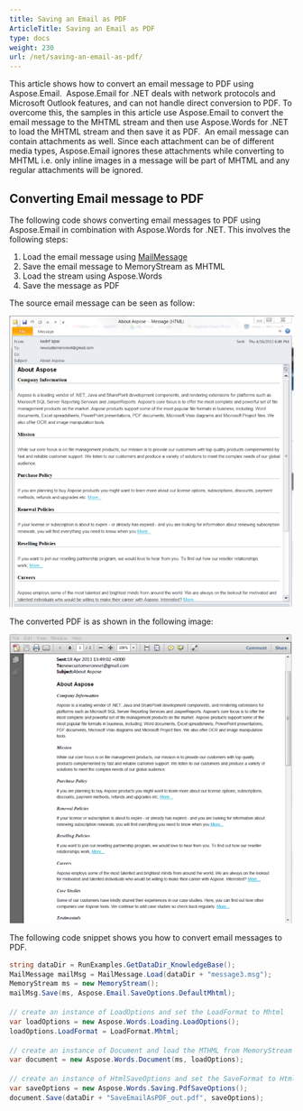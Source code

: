 ```yaml
---
title: Saving an Email as PDF
ArticleTitle: Saving an Email as PDF
type: docs
weight: 230
url: /net/saving-an-email-as-pdf/
---
```



This article shows how to convert an email message to PDF using Aspose.Email.  Aspose.Email for .NET deals with network protocols and Microsoft Outlook features, and can not handle direct conversion to PDF. To overcome this, the samples in this article use Aspose.Email to convert the email message to the MHTML stream and then use Aspose.Words for .NET to load the MHTML stream and then save it as PDF.  An email message can contain attachments as well. Since each attachment can be of different media types, Aspose.Email ignores these attachments while converting to MHTML i.e. only inline images in a message will be part of MHTML and any regular attachments will be ignored.
## **Converting Email message to PDF**
The following code shows converting email messages to PDF using Aspose.Email in combination with Aspose.Words for .NET. This involves the following steps:

1. Load the email message using [MailMessage](https://apireference.aspose.com/net/email/aspose.email/mailmessage)
1. Save the email message to MemoryStream as MHTML
1. Load the stream using Aspose.Words
1. Save the message as PDF

The source email message can be seen as follow:

![todo:image_alt_text](saving-an-email-as-pdf_1.png)

The converted PDF is as shown in the following image:

![todo:image_alt_text](saving-an-email-as-pdf_2.png)

The following code snippet shows you how to convert email messages to PDF.

```csharp
string dataDir = RunExamples.GetDataDir_KnowledgeBase();
MailMessage mailMsg = MailMessage.Load(dataDir + "message3.msg");
MemoryStream ms = new MemoryStream();
mailMsg.Save(ms, Aspose.Email.SaveOptions.DefaultMhtml);

// create an instance of LoadOptions and set the LoadFormat to Mhtml
var loadOptions = new Aspose.Words.Loading.LoadOptions();
loadOptions.LoadFormat = LoadFormat.Mhtml;

// create an instance of Document and load the MTHML from MemoryStream
var document = new Aspose.Words.Document(ms, loadOptions);

// create an instance of HtmlSaveOptions and set the SaveFormat to Html
var saveOptions = new Aspose.Words.Saving.PdfSaveOptions();
document.Save(dataDir + "SaveEmailAsPDF_out.pdf", saveOptions);
```
